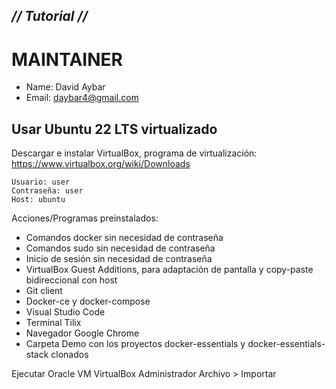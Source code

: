 ## _// Tutorial //_ ##

# MAINTAINER
- Name: David Aybar
- Email: daybar4@gmail.com

## Usar Ubuntu 22 LTS virtualizado
Descargar e instalar VirtualBox, programa de virtualización: https://www.virtualbox.org/wiki/Downloads
```
Usuario: user
Contraseña: user
Host: ubuntu
```
Acciones/Programas preinstalados:
- Comandos docker sin necesidad de contraseña
- Comandos sudo sin necesidad de contraseña
- Inicio de sesión sin necesidad de contraseña
- VirtualBox Guest Additions, para adaptación de pantalla y copy-paste bidireccional con host
- Git client
- Docker-ce y docker-compose
- Visual Studio Code
- Terminal Tilix
- Navegador Google Chrome
- Carpeta Demo con los proyectos docker-essentials y docker-essentials-stack clonados

Ejecutar Oracle VM VirtualBox Administrador
Archivo > Importar
